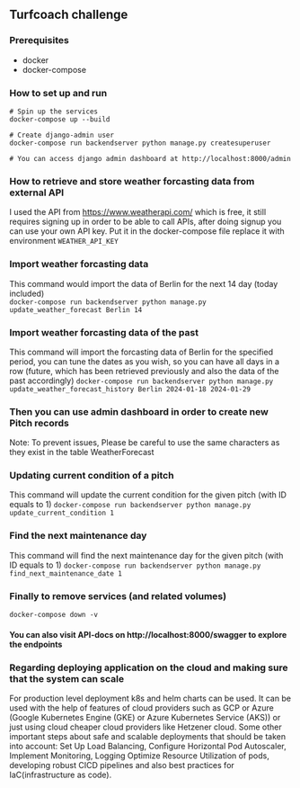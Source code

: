 ## Turfcoach challenge

### Prerequisites
  - docker
  - docker-compose


### How to set up and run
```shell
# Spin up the services
docker-compose up --build

# Create django-admin user
docker-compose run backendserver python manage.py createsuperuser

# You can access django admin dashboard at http://localhost:8000/admin
```

### How to retrieve and store weather forcasting data from external API
I used the API from https://www.weatherapi.com/ which is free, it still requires signing up in order
to be able to call APIs, after doing signup you can use your own API key. Put it in the docker-compose file
replace it with environment `WEATHER_API_KEY`

### Import weather forcasting data
This command would import the data of Berlin for the next 14 day (today included)   
`docker-compose run backendserver python manage.py update_weather_forecast Berlin 14`


### Import weather forcasting data of the past
This command will import the forcasting data of Berlin for the specified period, you can tune the dates as you wish,
so you can have all days in a row (future, which has been retrieved previously and also the data of the past accordingly)
`docker-compose run backendserver python manage.py update_weather_forecast_history Berlin 2024-01-18 2024-01-29`


### Then you can use admin dashboard in order to create new Pitch records
Note: To prevent issues, Please be careful to use the same characters as they exist in the table WeatherForecast 

### Updating current condition of a pitch
This command will update the current condition for the given pitch (with ID equals to 1)
`docker-compose run backendserver python manage.py update_current_condition 1`

### Find the next maintenance day
This command will find the next maintenance day for the given pitch (with ID equals to 1)
`docker-compose run backendserver python manage.py find_next_maintenance_date 1`

### Finally to remove services (and related volumes)
`docker-compose down -v`


#### You can also visit API-docs on http://localhost:8000/swagger to explore the endpoints


### Regarding deploying application on the cloud and making sure that the system can scale
For production level deployment k8s and helm charts can be used. It can be used with the help of features of cloud providers
such as GCP or Azure (Google Kubernetes Engine (GKE) or Azure Kubernetes Service (AKS)) or just using cloud
cheaper cloud providers like Hetzener cloud.
Some other important steps about safe and scalable deployments that should be taken into account:
Set Up Load Balancing, Configure Horizontal Pod Autoscaler, Implement Monitoring, Logging
Optimize Resource Utilization of pods, developing robust CICD pipelines and also best practices for
IaC(infrastructure as code).